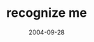---
layout: base.njk
title : 'recognize me' 
view_title : 'recognize me' 
year : '2004' 
date : '2004-09-28' 
img_file : '/drawing/recognizeme.png' 
html_file : 'recognizeme' 
next_html : 'iseemtohavelostcontrol.html' 
year_order : '205' 
permalink : "title/{{html_file}}.html"
---